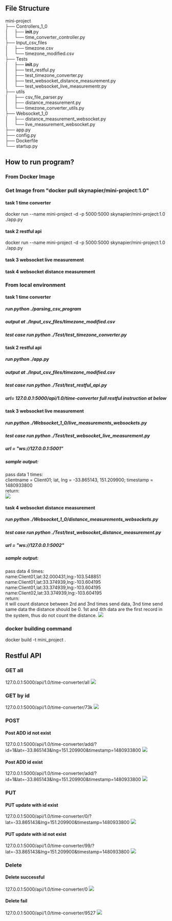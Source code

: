 ## File Structure
mini-project <br />
├── Controllers_1_0 <br />
│&nbsp;&nbsp;&nbsp;&nbsp;&nbsp;├── __init__.py <br />
│&nbsp;&nbsp;&nbsp;&nbsp;&nbsp;└── time_converter_controller.py <br />
├── Input_csv_files <br />
│&nbsp;&nbsp;&nbsp;&nbsp;&nbsp;├── timezone.csv <br />
│&nbsp;&nbsp;&nbsp;&nbsp;&nbsp;└── timezone_modified.csv<br />
├── Tests <br />
│&nbsp;&nbsp;&nbsp;&nbsp;&nbsp;├── __init__.py <br />
│&nbsp;&nbsp;&nbsp;&nbsp;&nbsp;├── test_restful.py <br />
│&nbsp;&nbsp;&nbsp;&nbsp;&nbsp;├── test_timezone_converter.py <br />
│&nbsp;&nbsp;&nbsp;&nbsp;&nbsp;├── test_websocket_distance_measurement.py <br />
│&nbsp;&nbsp;&nbsp;&nbsp;&nbsp;└── test_websocket_live_measurementr.py <br />
├── utils <br />
│&nbsp;&nbsp;&nbsp;&nbsp;&nbsp;├── csv_file_parser.py <br />
│&nbsp;&nbsp;&nbsp;&nbsp;&nbsp;├── distance_measurement.py <br />
│&nbsp;&nbsp;&nbsp;&nbsp;&nbsp;└── timezone_converter_utils.py <br />
├── Websocket_1_0 <br />
│&nbsp;&nbsp;&nbsp;&nbsp;&nbsp;├── distance_measurement_websocket.py <br />
│&nbsp;&nbsp;&nbsp;&nbsp;&nbsp;└── live_measurement_websocket.py <br />
├── app.py <br />
├── config.py <br />
├── Dockerfile <br />
└── startup.py <br />

## How to run program?
### From Docker Image
### Get Image from "docker pull skynapier/mini-project:1.0"
#### task 1 time converter
docker run --name mini-project -d -p 5000:5000 skynapier/mini-project:1.0 ./app.py

#### task 2 restful api
docker run --name mini-project -d -p 5000:5000 skynapier/mini-project:1.0 ./app.py

#### task 3 websocket live measurement


#### task 4 websocket distance measurement


### From local environment
#### task 1 time converter
##### run python ./parsing_csv_program 
##### output at ./Input_csv_files/timezone_modified.csv
##### test case run python ./Test/test_timezone_converter.py

#### task 2 restful api
##### run python ./app.py
##### output at ./Input_csv_files/timezone_modified.csv
##### test case run python ./Test/test_restful_api.py
##### url= 127.0.0.1:5000/api/1.0/time-converter full restful instruction at below

#### task 3 websocket live measurement
##### run python ./Websocket_1_0/live_measurements_websockets.py
##### test case run python ./Test/test_websocket_live_measurement.py
##### url = "ws://127.0.0.1:5001"
##### sample output:
pass data 1 times:<br/>
clientname = Client01; lat, lng = -33.865143, 151.209900; timestamp = 1480933800<br/>
return: <br/>
![](Sample_output_images/websocket_live_measurement.png)

#### task 4 websocket distance measurement
##### run python ./Websocket_1_0/distance_measurements_websockets.py
##### test case run python ./Test/test_websocket_distance_measurement.py
##### url = "ws://127.0.0.1:5002"
##### sample output:
pass data 4 times:<br/>
name:Client01,lat:32.000431,lng:-103.548851<br/>
name:Client01,lat:33.374939,lng:-103.604195<br/>
name:Client01,lat:33.374939,lng:-103.604195<br/>
name:Client02,lat:33.374939,lng:-103.604195<br/>
return: <br/>
it will count distance between 2rd and 3nd times send data, 3nd time send same data the distance should be 0. 1st and 4th data are the first record in the system, thus do not count the distance.
![](Sample_output_images/websocket_distance_measurement.png)

### docker building command
docker build -t mini_project .

## Restful API
### GET all
127.0.0.1:5000/api/1.0/time-converter/all
![](Sample_output_images/get_all.png)

### GET by id
127.0.0.1:5000/api/1.0/time-converter/73k
![](Sample_output_images/get_id.png)

### POST 
#### Post ADD id not exist
127.0.0.1:5000/api/1.0/time-converter/add/?id=1&lat=-33.865143&lng=151.209900&timestamp=1480933800
![](Sample_output_images/post_add_successful.png)

#### Post ADD id exist
127.0.0.1:5000/api/1.0/time-converter/add/?id=1&lat=-33.865143&lng=151.209900&timestamp=1480933800
![](Sample_output_images/post_add_fail.png)

### PUT 
#### PUT update with id  exist
127.0.0.1:5000/api/1.0/time-converter/0/?lat=-33.865143&lng=151.209900&timestamp=1480933800
![](Sample_output_images/put_update_successful.png)

#### PUT update with id not exist
127.0.0.1:5000/api/1.0/time-converter/99/?lat=-33.865143&lng=151.209900&timestamp=1480933800
![](Sample_output_images/put_create_successful.png)

### Delete 

#### Delete successful
127.0.0.1:5000/api/1.0/time-converter/0
![](Sample_output_images/delete_successful.png)

#### Delete fail
127.0.0.1:5000/api/1.0/time-converter/9527
![](Sample_output_images/delete_fail.png)


